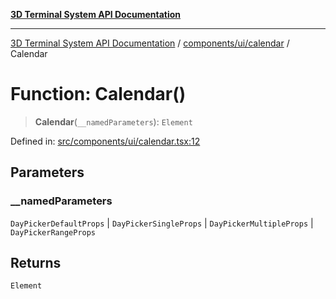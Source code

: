 [**3D Terminal System API Documentation**](../../../../README.md)

***

[3D Terminal System API Documentation](../../../../README.md) / [components/ui/calendar](../README.md) / Calendar

# Function: Calendar()

> **Calendar**(`__namedParameters`): `Element`

Defined in: [src/components/ui/calendar.tsx:12](https://github.com/Dicommunitas/ThreeJS_Terminal_3D/blob/824631c882bd29351bc730ad23d22c22cce24127/src/components/ui/calendar.tsx#L12)

## Parameters

### \_\_namedParameters

`DayPickerDefaultProps` | `DayPickerSingleProps` | `DayPickerMultipleProps` | `DayPickerRangeProps`

## Returns

`Element`
